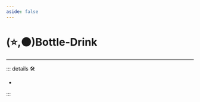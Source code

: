 ```yaml
---
aside: false
---
```

# (⭐,🟠)<labor>Bottle</labor>-<motor>Drink</motor>

---

<!-- =================================================== -->
<!-- =================================================== -->
<!-- =================================================== -->
<!-- =================================================== -->
<!-- =================================================== -->
::: details 🛠

-

:::
